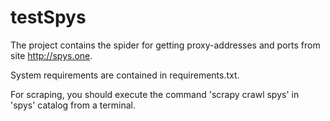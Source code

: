 # testSpys
The project contains the spider for getting proxy-addresses and ports from site http://spys.one.

System requirements are contained in requirements.txt.

For scraping, you should execute the command 'scrapy crawl spys' in 'spys' catalog from a terminal.
